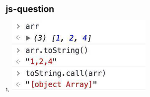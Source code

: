 # js-question

1、![image](https://github.com/zaishuiyixia/js-question/raw/master/image/tostring.png)
